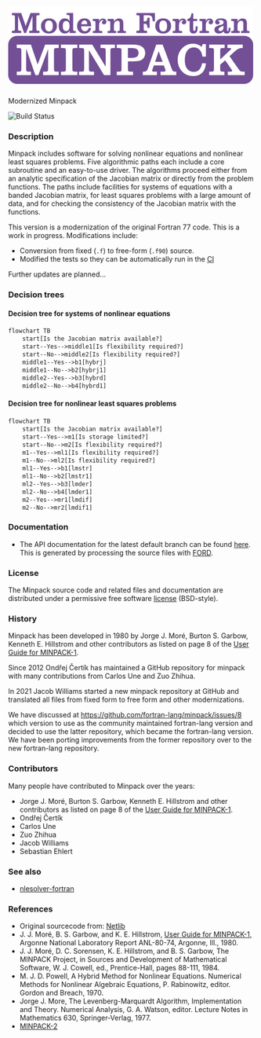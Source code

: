 ![Minpack](media/logo.png)
============

Modernized Minpack

![Build Status](https://github.com/fortran-lang/minpack/actions/workflows/CI.yml/badge.svg)

### Description

Minpack includes software for solving nonlinear equations and
nonlinear least squares problems.  Five algorithmic paths each include
a core subroutine and an easy-to-use driver.  The algorithms proceed
either from an analytic specification of the Jacobian matrix or
directly from the problem functions.  The paths include facilities for
systems of equations with a banded Jacobian matrix, for least squares
problems with a large amount of data, and for checking the consistency
of the Jacobian matrix with the functions.

This version is a modernization of the original Fortran 77 code. This is a work in progress. Modifications include:
* Conversion from fixed (`.f`) to free-form (`.f90`) source.
* Modified the tests so they can be automatically run in the [CI](https://github.com/fortran-lang/minpack/actions)

Further updates are planned...

### Decision trees

#### Decision tree for systems of nonlinear equations

```mermaid
flowchart TB
	start[Is the Jacobian matrix available?]
	start--Yes-->middle1[Is flexibility required?]
	start--No-->middle2[Is flexibility required?]
	middle1--Yes-->b1[hybrj]
	middle1--No-->b2[hybrj1]
	middle2--Yes-->b3[hybrd]
	middle2--No-->b4[hybrd1]
```

#### Decision tree for nonlinear least squares problems

```mermaid
flowchart TB
	start[Is the Jacobian matrix available?]
	start--Yes-->m1[Is storage limited?]
	start--No-->m2[Is flexibility required?]
	m1--Yes-->ml1[Is flexibility required?]
	m1--No-->ml2[Is flexibility required?]
	ml1--Yes-->b1[lmstr]
	ml1--No-->b2[lmstr1]
	ml2--Yes-->b3[lmder]
	ml2--No-->b4[lmder1]
	m2--Yes-->mr1[lmdif]
	m2--No-->mr2[lmdif1]
```

### Documentation

 * The API documentation for the latest default branch can be found [here](https://fortran-lang.github.io/minpack/).  This is generated by processing the source files with [FORD](https://github.com/Fortran-FOSS-Programmers/ford).

### License

The Minpack source code and related files and documentation are distributed under a permissive free software [license](https://github.com/fortran-lang/minpack/blob/HEAD/LICENSE.txt) (BSD-style).

### History

Minpack has been developed in 1980 by Jorge J. Moré, Burton S. Garbow, Kenneth
E.  Hillstrom and other contributors as listed on page 8 of the [User Guide for
MINPACK-1](http://cds.cern.ch/record/126569/files/CM-P00068642.pdf).

Since 2012 Ondřej Čertík has maintained a GitHub repository for minpack with
many contributions from Carlos Une and Zuo Zhihua.

In 2021 Jacob Williams started a new minpack repository at GitHub and
translated all files from fixed form to free form and other modernizations.

We have discussed at https://github.com/fortran-lang/minpack/issues/8 which
version to use as the community maintained fortran-lang version and decided to
use the latter repository, which became the fortran-lang version. We have
been porting improvements from the former repository over to the new fortran-lang repository.

### Contributors

Many people have contributed to Minpack over the years:

* Jorge J. Moré, Burton S. Garbow, Kenneth E.  Hillstrom and other contributors
  as listed on page 8 of the [User Guide for MINPACK-1](http://cds.cern.ch/record/126569/files/CM-P00068642.pdf).
* Ondřej Čertík
* Carlos Une
* Zuo Zhihua
* Jacob Williams
* Sebastian Ehlert

### See also

  * [nlesolver-fortran](https://github.com/jacobwilliams/nlesolver-fortran)

### References
  * Original sourcecode from: [Netlib](https://www.netlib.org/minpack/)
  * J. J. Moré, B. S. Garbow, and K. E. Hillstrom, [User Guide for MINPACK-1](http://cds.cern.ch/record/126569/files/CM-P00068642.pdf), Argonne National Laboratory Report ANL-80-74, Argonne, Ill., 1980.
  * J. J. Moré, D. C. Sorensen, K. E. Hillstrom, and B. S. Garbow, The MINPACK Project, in Sources and Development of Mathematical Software, W. J. Cowell, ed., Prentice-Hall, pages 88-111, 1984.
  * M. J. D. Powell, A Hybrid Method for Nonlinear Equations. Numerical Methods for Nonlinear Algebraic Equations, P. Rabinowitz, editor. Gordon and Breach, 1970.
  * Jorge J. More, The Levenberg-Marquardt Algorithm, Implementation and Theory. Numerical Analysis, G. A. Watson, editor. Lecture Notes in Mathematics 630, Springer-Verlag, 1977.
  * [MINPACK-2](https://ftp.mcs.anl.gov/pub/MINPACK-2/)
